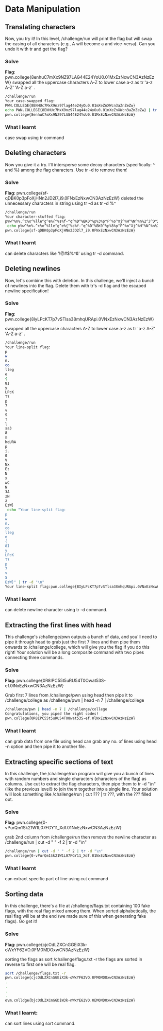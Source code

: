 # Data Manipulation

## Translating characters

Now, you try it! In this level, /challenge/run will print the flag
but will swap the casing of all characters (e.g., A will become a and vice-versa).
Can you undo it with tr and get the flag?

### Solve
**Flag:** pwn.college{8enhuC7mXx9NZ97LAG44E24YoU0.01MxEzNxwCN3AzNzEzW}
swapped all the uppercase characters A-Z to lower case a-z as tr 'a-z A-Z' 'A-Z a-z' .
 

```bash
/challenge/run
Your case-swapped flag:
PWN.COLLEGE{8ENHUc7MxX9nz97lag44e24yOu0.01mXeZnXWcn3aZnZeZw}
echo PWN.COLLEGE{8ENHUc7MxX9nz97lag44e24yOu0.01mXeZnXWcn3aZnZeZw} | tr 'a-z A-Z' 'A-Z a-z'
pwn.college{8enhuC7mXx9NZ97LAG44E24YoU0.01MxEzNxwCN3AzNzEzW}
```

### What I learnt
case swap using tr command

## Deleting characters

 Now you give it a try. I'll intersperse some decoy characters (specifically: ^ and %)
 among the flag characters. Use tr -d to remove them!

### Solve
**Flag:** pwn.college{sf-qDBK0p3pFoXjHNn2JD2l7_i9.0FNxEzNxwCN3AzNzEzW}
deleted the unnecessary characters in string using tr -d as tr -d %^  

```bash
/challenge/run
Your character-stuffed flag:
p%w^%n%.^c%o^%lle^g^e%{^%s%f-^q^%D^%BK0^%p%3%p^F^%o^Xj^%H^%N^%n%2^J^D^2%l%7%_^%i%9%.%0F%N^x^%Ez^N^%x^%w^%C%N%3%A%zN%z%E^z^W^}^%%
 echo p%w^%n%.^c%o^%lle^g^e%{^%s%f-^q^%D^%BK0^%p%3%p^F^%o^Xj^%H^%N^%n%2^J^D^2%l%7%_^%i%9%.%0F%N^x^%Ez^N^%x^%w^%C%N%3%A%zN%z%E^z^W^}^%% | tr -d %^
pwn.college{sf-qDBK0p3pFoXjHNn2JD2l7_i9.0FNxEzNxwCN3AzNzEzW}
```

### What I learnt
can delete characters like '!@#$%^&' using tr -d command.


## Deleting newlines

Now, let's combine this with deletion. In this challenge, we'll inject a bunch of newlines into the flag. Delete them with tr's -d flag and the escaped newline specification!

### Solve
**Flag:** pwn.college{8IyLPcKT7p7vSTlsa38mhqURApi.0VNxEzNxwCN3AzNzEzW}

swapped all the uppercase characters A-Z to lower case a-z as tr 'a-z A-Z' 'A-Z a-z' .
 

```bash
/challenge/run
Your line-split flag:
p
w
n.
co
lleg
e
{
8I
y
LPcK
T7
p
7
v
S
T
l
sa3
8
m
hqURA
p
i.
0
V
Nx
Ez
N
x
wC
N
3A
zN
z
EzW}
 echo "Your line-split flag:
p
w
n.
co
lleg
e
{
8I
y
LPcK
T7
p
7
v
S
EzW}" | tr -d "\n"
Your line-split flag:pwn.college{8IyLPcKT7p7vSTlsa38mhqURApi.0VNxEzNxwCN3AzNzEzW}
```

### What I learnt
can delete newline character using tr -d command.


## Extracting the first lines with head 

This challenge's /challenge/pwn outputs a bunch of data, and you'll need to pipe it through head to grab just the first 7 lines and then pipe them onwards to /challenge/college, which will give you the flag if you do this right! Your solution will be a long composite command with two pipes connecting three commands.

### Solve
**Flag:** pwn.college{0R8IPC55t5uRU54T0Owat53S-ef.0lNxEzNxwCN3AzNzEzW}

Grab first 7 lines from /challenge/pwn using head then pipe it to /challenge/college as 
/challenge/pwn | head -n 7 | /challenge/college

```bash
/challenge/pwn | head -n 7 | /challenge/college
Congratulations, you piped the right codes!
pwn.college{0R8IPC55t5uRU54T0Owat53S-ef.0lNxEzNxwCN3AzNzEzW}
```

### What I learnt
can grab data from one file using head can grab any no. of lines using head -n option and then pipe it to another file.


## Extracting specific sections of text 

In this challenge, the /challenge/run program will give you a bunch of lines with random numbers and single characters (characters of the flag) as columns. Use cut to extract the flag characters, then pipe them to tr -d "\n" (like the previous level!) to join them together into a single line. Your solution will look something like /challenge/run | cut ??? | tr ???, with the ??? filled out.

### Solve
**Flag:** pwn.college{0-vPurQm1Sk21W1L07FGY11_Xdf.01NxEzNxwCN3AzNzEzW}

grab 2nd column from /challenge/run then remove the newline character as /challenge/run | cut -d " " -f 2 | tr -d "\n"

```bash
/challenge/run | cut -d " " -f 2 | tr -d "\n"
pwn.college{0-vPurQm1Sk21W1L07FGY11_Xdf.01NxEzNxwCN3AzNzEzW}
```

### What I learnt
can  extract specific part of line using cut command


## Sorting data

In this challenge, there's a file at /challenge/flags.txt containing 100 fake flags, with the real flag mixed among them. When sorted alphabetically, the real flag will be at the end (we made sure of this when generating fake flags). Go get it!

### Solve
**Flag:** pwn.college{cjcOdLZXCnGGEiX3k-oWxYF62VO.0FM0MDOxwCN3AzNzEzW}

sorting the flags as sort /challenge/flags.txt -r the flags are sorted in reverse to first one will be real flag. 

```bash
sort /challenge/flags.txt -r
pwn.college{cjcOdLZXCnGGEiX3k-oWxYF62VO.0FM0MDOxwCN3AzNzEzW}
.
.
.
.
ovm.cnlldge{bjcOdLZXCmGGDiW3k-nWxYE62VO.0EM0MDOxwCN3AzNzEzW}
```

### What I learnt:
can sort lines using sort command.
